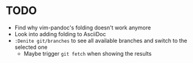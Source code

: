 # TODO

- Find why vim-pandoc's folding doesn't work anymore
- Look into adding folding to AsciiDoc
- `:Denite git/branches` to see all available branches and switch to the selected one
  - Maybe trigger `git fetch` when showing the results
